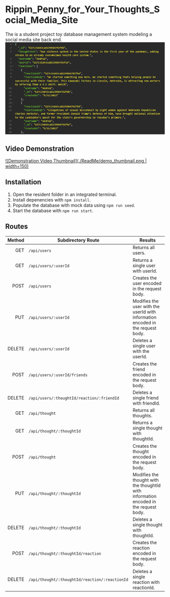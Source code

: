 # Rippin_Penny_for_Your_Thoughts_Social_Media_Site
The is a student project toy database management system modeling a social media site back end.
![Title Screen](./ReadMe/banner.png)

## Video Demonstration   
[![Demonstration Video Thumbnail](./ReadMe/demo_thumbnail.png | width=150)](https://youtu.be/esc-DX0gB8U)


## Installation  
1. Open the resident folder in an integrated terminal.
2. Install depenencies with `npm install`.
3. Populate the database with mock data using `npm run seed`.
4. Start the database with `npm run start`.
## Routes

Method       | Subdirectory Route                             | Results                    |
------------:| ---------------------------------------------- | -------------------   
GET          | `/api/users`                                   | Returns all users.
GET          | `/api/users/:userId`                           | Returns a single user with userId.
POST         | `/api/users`                                   | Creates the user encoded in the request body.
PUT          | `/api/users/:userId`                           | Modifies the user with the userId with information encoded in the request body.
DELETE       | `/api/users/:userId`                           | Deletes a single user with the userId.
POST         | `/api/users/:userId/friends`                   | Creates the friend encoded in the request body.
DELETE       | `/api/users/:thoughtId/reaction/:friendId`     | Deletes a single friend with friendId.
GET          | `/api/thought`                                 | Returns all thoughts.
GET          | `/api/thought/:thoughtId`                      | Returns a single thought with thoughtId.
POST         | `/api/thought   `                              | Creates the thought encoded in the request body.
PUT          | `/api/thought/:thoughtId`                      | Modifies the thought with the thoughtId with information encoded in the request body.
DELETE       | `/api/thought/:thoughtId`                      | Deletes a single thought with thoughtId.
POST         | `/api/thought/:thoughtId/reaction`             | Creates the reaction encoded in the request body.
DELETE       | `/api/thought/:thoughtId/reaction/:reactionId` | Deletes a single reaction with reactionId.



